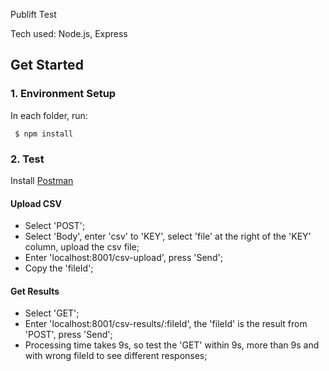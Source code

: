 Publift Test

Tech used: Node.js, Express

## Get Started

### 1. Environment Setup

In each folder, run:
``` 
 $ npm install
 ```

### 2. Test

Install [Postman](https://www.postman.com/downloads/)

#### Upload CSV

- Select 'POST';
- Select 'Body', enter 'csv' to 'KEY', select 'file' at the right of the 'KEY' column, upload the csv file;
- Enter 'localhost:8001/csv-upload', press 'Send';
- Copy the 'fileId';

#### Get Results

- Select 'GET';
- Enter 'localhost:8001/csv-results/:fileId', the 'fileId' is the result from 'POST', press 'Send';
- Processing time takes 9s, so test the 'GET' within 9s, more than 9s and with wrong fileId to see different responses;